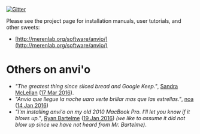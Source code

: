 [![Gitter](https://badges.gitter.im/meren/anvio.svg)](https://gitter.im/meren/anvio?utm_source=badge&utm_medium=badge&utm_campaign=pr-badge)

Please see the project page for installation manuals, user tutorials, and other sweets: 

* [http://merenlab.org/software/anvio/](http://merenlab.org/software/anvio/)

# Others on anvi'o

* _"The greatest thing since sliced bread and Google Keep."_, [Sandra McLellan](http://home.freshwater.uwm.edu/mclellanlab/) ([17 Mar 2016](https://twitter.com/sandralmclellan/status/710520121282793473)).
* _"Anvio que llegue la noche uara verte brillar mas que las estrellas."_, [noa](https://twitter.com/gironaespnoa4) ([14 Jan 2016](https://twitter.com/gironaespnoa4/status/687702610221101056))
* _"I'm installing anvi'o on my old 2010 MacBook Pro. I'll let you know if it blows up."_, [Ryan Bartelme](https://twitter.com/microbialbart) ([19 Jan 2016](https://twitter.com/MicrobialBart/status/689540524714409984)) _(we like to assume it did not blow up since we have not heard from Mr. Bartelme)_.
